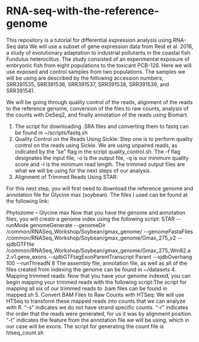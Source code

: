 # RNA-seq-with-the-reference-genome

This repository is a tutorial for differential expression analysis using RNA-Seq data
We will use a subset of gene expression data from Reid et al. 2016, a study of evolutionary adaptation to industrial pollutants in the coastal fish Fundulus heteroclitus. The study consisted of an experimental exposure of embryonic fish from eight populations to the toxicant PCB-126. Here we will use exposed and control samples from two populations.
The samples we will be using are described by the following accession numbers; SRR391535, SRR391536, SRR391537, SRR391538, SRR391539, and SRR391541.

We will be going through quality control of the reads, alignment of the reads to the reference genome, conversion of the files to raw counts, analysis of the counts with DeSeq2, and finally annotation of the reads using Biomart.

1. The script for downloading .SRA files and converting them to fastq can be found in ~/scripts/fastq.sh
2. Quality Control on the Reads Using Sickle: Step one is to perform quality control on the reads using Sickle. We are using unpaired reads, as indicated by the “se” flag in the script quality_control.sh. The -f flag designates the input file, -o is the output file, -q is our minimum quality score and -l is the minimum read length.  The trimmed output files are what we will be using for the next steps of our analysis.
3. Alignment of Trimmed Reads Using STAR:

For this next step, you will first need to download the reference genome and annotation file for Glycine max (soybean). The files I used can be found at the following link:

Phytozome – Glycine max
Now that you have the genome and annotation files, you will create a genome index using the following script:
STAR --runMode genomeGenerate --genomeDir /common/RNASeq_Workshop/Soybean/gmax_genome/ --genomeFastaFiles /common/RNASeq_Workshop/Soybean/gmax_genome/Gmax_275_v2 --sjdbGTFfile /common/RNASeq_Workshop/Soybean/gmax_genome/Gmax_275_Wm82.a2.v1.gene_exons --sjdbGTFtagExonParentTranscript Parent --sjdbOverhang 100 --runThreadN 8
The assembly file, annotation file, as well as all of the files created from indexing the genome can be found in ~/datasets
4. Mapping trimmed reads:
Now that you have your genome indexed, you can begin mapping your trimmed reads with the following script:The script for mapping all six of our trimmed reads to .bam files can be found in mapped.sh
5. Convert BAM Files to Raw Counts with HTSeq: We will use HTSeq to transform these mapped reads into counts that we can analyze with R. “-s” indicates we do not have strand specific counts. “-r” indicates the order that the reads were generated, for us it was by alignment position. “-t” indicates the feature from the annotation file we will be using, which in our case will be exons. The script for generating the count file is htseq_count.sh
